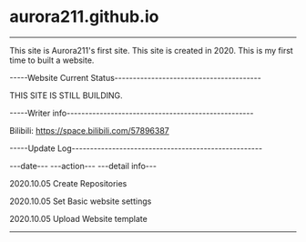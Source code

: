 # aurora211.github.io
-------------------------------------------------------------------

This site is Aurora211's first site. This site is created in 2020.
This is my first time to built a website.

-----Website Current Status----------------------------------------

THIS SITE IS STILL BUILDING.

-----Writer info---------------------------------------------------

Bilibili: https://space.bilibili.com/57896387

-----Update Log----------------------------------------------------

---date---  ---action---  ---detail info---

2020.10.05  Create        Repositories

2020.10.05  Set           Basic website settings

2020.10.05  Upload        Website template

-------------------------------------------------------------------
